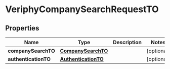 
# VeriphyCompanySearchRequestTO

## Properties
Name | Type | Description | Notes
------------ | ------------- | ------------- | -------------
**companySearchTO** | [**CompanySearchTO**](CompanySearchTO.md) |  |  [optional]
**authenticationTO** | [**AuthenticationTO**](AuthenticationTO.md) |  |  [optional]



